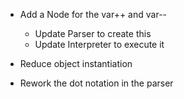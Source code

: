- Add a Node for the var++ and var--
  - Update Parser to create this
  - Update Interpreter to execute it

- Reduce object instantiation
- Rework the dot notation in the parser